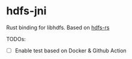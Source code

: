 # hdfs-jni

Rust binding for libhdfs. Based on [hdfs-rs](https://github.com/hyunsik/hdfs-rs.git)

TODOs:

- [ ] Enable test based on Docker & Github Action
